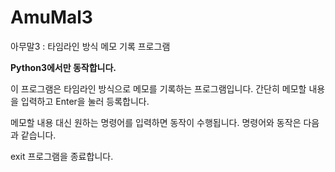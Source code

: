 # AmuMal3
아무말3 : 타임라인 방식 메모 기록 프로그램 

**Python3에서만 동작합니다.**

이 프로그램은 타임라인 방식으로 메모를 기록하는 프로그램입니다.
간단히 메모할 내용을 입력하고 Enter을 눌러 등록합니다.

메모할 내용 대신 원하는 명령어를 입력하면 동작이 수행됩니다.
명령어와 동작은 다음과 같습니다.

exit        프로그램을 종료합니다.
